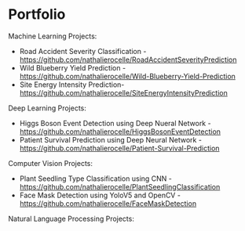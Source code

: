 # Portfolio

Machine Learning Projects:
* Road Accident Severity Classification - https://github.com/nathalierocelle/RoadAccidentSeverityPrediction
* Wild Blueberry Yield Prediction - https://github.com/nathalierocelle/Wild-Blueberry-Yield-Prediction
* Site Energy Intensity Prediction- https://github.com/nathalierocelle/SiteEnergyIntensityPrediction

Deep Learning Projects:
* Higgs Boson Event Detection using Deep Nueral Network - https://github.com/nathalierocelle/HiggsBosonEventDetection
* Patient Survival Prediction using Deep Neural Network - https://github.com/nathalierocelle/Patient-Survival-Prediction

Computer Vision Projects:
* Plant Seedling Type Classification using CNN - https://github.com/nathalierocelle/PlantSeedlingClassification
* Face Mask Detection using YoloV5 and OpenCV - https://github.com/nathalierocelle/FaceMaskDetection

Natural Language Processing Projects:




